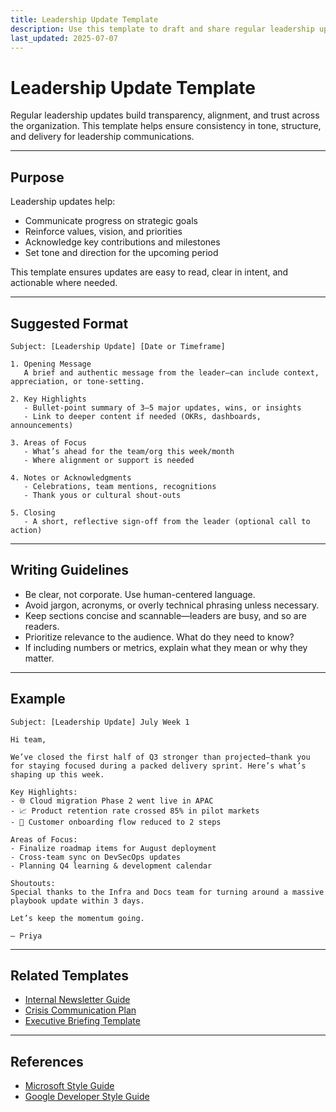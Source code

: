 ```yaml
---
title: Leadership Update Template
description: Use this template to draft and share regular leadership updates across internal teams.
last_updated: 2025-07-07
---
```


# Leadership Update Template

Regular leadership updates build transparency, alignment, and trust across the organization. This template helps ensure consistency in tone, structure, and delivery for leadership communications.

---

## Purpose

Leadership updates help:
- Communicate progress on strategic goals
- Reinforce values, vision, and priorities
- Acknowledge key contributions and milestones
- Set tone and direction for the upcoming period

This template ensures updates are easy to read, clear in intent, and actionable where needed.

---

## Suggested Format

```
Subject: [Leadership Update] [Date or Timeframe]

1. Opening Message
   A brief and authentic message from the leader—can include context, appreciation, or tone-setting.

2. Key Highlights
   - Bullet-point summary of 3–5 major updates, wins, or insights
   - Link to deeper content if needed (OKRs, dashboards, announcements)

3. Areas of Focus
   - What’s ahead for the team/org this week/month
   - Where alignment or support is needed

4. Notes or Acknowledgments
   - Celebrations, team mentions, recognitions
   - Thank yous or cultural shout-outs

5. Closing
   - A short, reflective sign-off from the leader (optional call to action)
```

---

## Writing Guidelines

- Be clear, not corporate. Use human-centered language.
- Avoid jargon, acronyms, or overly technical phrasing unless necessary.
- Keep sections concise and scannable—leaders are busy, and so are readers.
- Prioritize relevance to the audience. What do they need to know?
- If including numbers or metrics, explain what they mean or why they matter.

---

## Example

```
Subject: [Leadership Update] July Week 1

Hi team,

We’ve closed the first half of Q3 stronger than projected—thank you for staying focused during a packed delivery sprint. Here’s what’s shaping up this week.

Key Highlights:
- 🌐 Cloud migration Phase 2 went live in APAC
- 📈 Product retention rate crossed 85% in pilot markets
- 🧩 Customer onboarding flow reduced to 2 steps

Areas of Focus:
- Finalize roadmap items for August deployment
- Cross-team sync on DevSecOps updates
- Planning Q4 learning & development calendar

Shoutouts:
Special thanks to the Infra and Docs team for turning around a massive playbook update within 3 days.

Let’s keep the momentum going.

— Priya
```

---

## Related Templates

- [Internal Newsletter Guide](internal-newsletter-guide.md)
- [Crisis Communication Plan](crisis-communication-plan.md)
- [Executive Briefing Template](../03-enterprise-change-comms/executive-briefing-template.md)

---

## References

- [Microsoft Style Guide](https://learn.microsoft.com/en-us/style-guide/)
- [Google Developer Style Guide](https://developers.google.com/style)
